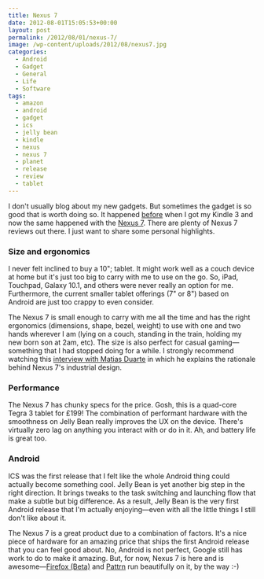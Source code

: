 ```yaml
---
title: Nexus 7
date: 2012-08-01T15:05:53+00:00
layout: post
permalink: /2012/08/01/nexus-7/
image: /wp-content/uploads/2012/08/nexus7.jpg
categories:
  - Android
  - Gadget
  - General
  - Life
  - Software
tags:
  - amazon
  - android
  - gadget
  - ics
  - jelly bean
  - kindle
  - nexus
  - nexus 7
  - planet
  - release
  - review
  - tablet
---
```

I don't usually blog about my new gadgets. But sometimes the gadget is so good
that is worth doing so. It happened
[before](http://lucasr.org/2010/10/02/kindle-3/) when I got my Kindle 3 and now
the same happened with the [Nexus 7](http://www.google.com/nexus/#/7). There
are plenty of Nexus 7 reviews out there. I just want to share some personal
highlights.

### Size and ergonomics

I never felt inclined to buy a 10"; tablet. It might work well as a couch
device at home but it's just too big to carry with me to use on the go. So,
iPad, Touchpad, Galaxy 10.1, and others were never really an option for
me. Furthermore, the current smaller tablet offerings (7" or 8") based
on Android are just too crappy to even consider.

The Nexus 7 is small enough to carry with me all the time and has the right
ergonomics (dimensions, shape, bezel, weight) to use with one and two hands
wherever I am (lying on a couch, standing in the train, holding my new born son
at 2am, etc). The size is also perfect for casual gaming—something that
I had stopped doing for a while. I strongly recommend watching this [interview
with Matias
Duarte](http://www.theverge.com/2012/6/29/3126644/matias-duarte-on-android-4-1-jelly-bean-and-the-nexus-7)
in which he explains the rationale behind Nexus 7's industrial design.

### Performance

The Nexus 7 has chunky specs for the price. Gosh, this is a quad-core Tegra 3
tablet for £199! The combination of performant hardware with the smoothness on
Jelly Bean really improves the UX on the device. There's virtually zero lag on
anything you interact with or do in it. Ah, and battery life is great too.

### Android

ICS was the first release that I felt like the whole Android thing could
actually become something cool. Jelly Bean is yet another big step in the right
direction. It brings tweaks to the task switching and launching flow that make
a subtle but big difference. As a result, Jelly Bean is the very first Android
release that I'm actually enjoying—even with all the little things I still
don't like about it.

The Nexus 7 is a great product due to a combination of factors. It's a nice
piece of hardware for an amazing price that ships the first Android release
that you can feel good about. No, Android is not perfect, Google still has work
to do to make it amazing. But, for now, Nexus 7 is here and is awesome—[Firefox
(Beta)](https://play.google.com/store/apps/details?id=org.mozilla.firefox_beta)
and [Pattrn](https://play.google.com/store/apps/details?id=org.lucasr.pattrn)
run beautifully on it, by the way :-)
